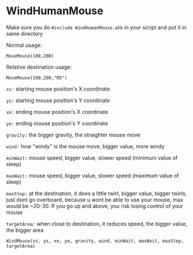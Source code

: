 # WindHumanMouse

Make sure you do `#include WindHumanMouse.ahk` in your script and put it in same directory

Normal usage:

```autohotkey
MoveMouse(100,200)
```

Relative destination usage:

```autohotkey
MoveMouse(100,200,"RD")
```


`xs:` starting mouse position's X coordinate

`ys:` starting mouse position's Y coordinate

`xe:` ending mouse position's X coordinate

`ye:` ending mouse position's Y coordinate

`gravity:` the bigger gravity, the straighter mouse move

`wind:` how "windy" is the mouse move, bigger value, more windy

`minWait:` mouse speed, bigger value, slower speed (minimum value of sleep)

`maxWait:` mouse speed, bigger value, slower speed (maximum value of sleep)

`maxStep:` at the destination, it does a little twirl, bigger value, bigger twirls, just dont go overboard, because u wont be able to use your mouse, max would be ~20-30. If you go up and above, you risk losing control of your mouse

`targetArea:` when close to destination, it reduces speed, the bigger value, the bigger area


`WindMouse(xs, ys, xe, ye, gravity, wind, minWait, maxWait, maxStep, targetArea)`

